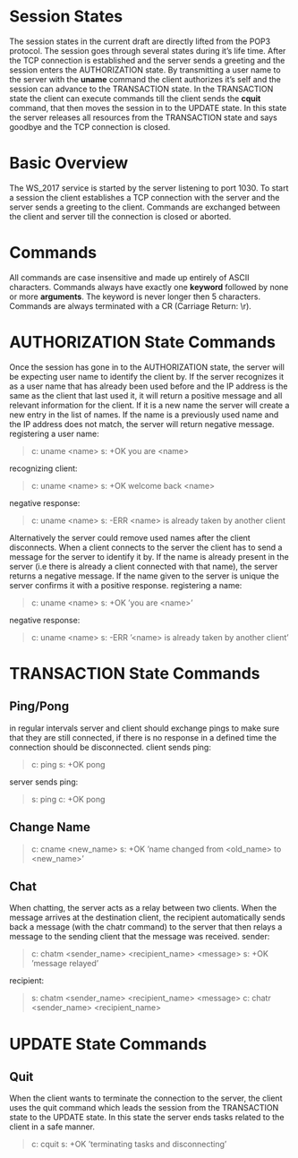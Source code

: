 Session States
==============

The session states in the current draft are directly lifted from the POP3 protocol.
The session goes through several states during it’s life time. After the TCP connection is established and the server sends a greeting and the session enters the AUTHORIZATION state. By transmitting a user name to the server with the **uname** command the client authorizes it’s self and the session can advance to the TRANSACTION state. In the TRANSACTION state the client can execute commands till the client sends the **cquit** command, that then moves the session in to the UPDATE state. In this state the server releases all resources from the TRANSACTION state and says goodbye and the TCP connection is closed.

Basic Overview
==============

The WS\_2017 service is started by the server listening to port 1030. To start a session the client establishes a TCP connection with the server and the server sends a greeting to the client. Commands are exchanged between the client and server till the connection is closed or aborted.

Commands
========

All commands are case insensitive and made up entirely of ASCII characters. Commands always have exactly one **keyword** followed by none or more **arguments**. The keyword is never longer then 5 characters. Commands are always terminated with a CR (Carriage Return: \\r).

AUTHORIZATION State Commands
============================

Once the session has gone in to the AUTHORIZATION state, the server will be expecting user name to identify the client by. If the server recognizes it as a user name that has already been used before and the IP address is the same as the client that last used it, it will return a positive message and all relevant information for the client. If it is a new name the server will create a new entry in the list of names. If the name is a previously used name and the IP address does not match, the server will return negative message.
registering a user name:

> c: uname &lt;name&gt;
> s: +OK you are &lt;name&gt;

recognizing client:

> c: uname &lt;name&gt;
> s: +OK welcome back &lt;name&gt;

negative response:

> c: uname &lt;name&gt;
> s: -ERR &lt;name&gt; is already taken by another client

Alternatively the server could remove used names after the client disconnects. When a client connects to the server the client has to send a message for the server to identify it by. If the name is already present in the server (i.e there is already a client connected with that name), the server returns a negative message. If the name given to the server is unique the server confirms it with a positive response.
registering a name:

> c: uname &lt;name&gt;
> s: +OK ’you are &lt;name&gt;’

negative response:

> c: uname &lt;name&gt;
> s: -ERR ’&lt;name&gt; is already taken by another client’

TRANSACTION State Commands
==========================

Ping/Pong
---------

in regular intervals server and client should exchange pings to make sure that they are still connected, if there is no response in a defined time the connection should be disconnected.
client sends ping:

> c: ping
> s: +OK pong

server sends ping:

> s: ping
> c: +OK pong

Change Name
-----------

> c: cname &lt;new\_name&gt;
> s: +OK ’name changed from &lt;old\_name&gt; to &lt;new\_name&gt;’

Chat
----

When chatting, the server acts as a relay between two clients. When the message arrives at the destination client, the recipient automatically sends back a message (with the chatr command) to the server that then relays a message to the sending client that the message was received.
sender:

> c: chatm &lt;sender\_name&gt; &lt;recipient\_name&gt; &lt;message&gt;
> s: +OK ’message relayed’

recipient:

> s: chatm &lt;sender\_name&gt; &lt;recipient\_name&gt; &lt;message&gt;
> c: chatr &lt;sender\_name&gt; &lt;recipient\_name&gt;

UPDATE State Commands
=====================

Quit
----

When the client wants to terminate the connection to the server, the client uses the quit command which leads the session from the TRANSACTION state to the UPDATE state. In this state the server ends tasks related to the client in a safe manner.

> c: cquit
> s: +OK ’terminating tasks and disconnecting’
